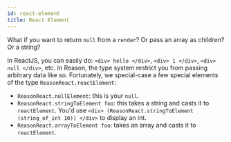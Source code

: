 ```yaml
---
id: react-element
title: React Element
---
```

What if you want to return `null` from a `render`? Or pass an array as children? Or a string?

In ReactJS, you can easily do: `<div> hello </div>`, `<div> 1 </div>`, `<div> null </div>`, etc. In Reason, the type system restrict you from passing arbitrary data like so. Fortunately, we special-case a few special elements of the type `ReasonReact.reactElement`:

- `ReasonReact.nullElement`: this is your `null`.
- `ReasonReact.stringToElement foo`: this takes a string and casts it to `reactElement`. You'd use `<div> (ReasonReact.stringToElement (string_of_int 10)) </div>` to display an int.
- `ReasonReact.arrayToElement foo`: takes an array and casts it to `reactElement`.
